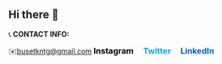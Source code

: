 ## Hi there 👋
📞 **CONTACT INFO:**

✉️busetkntg@gmail.com
<a href="https://www.instagram.com/kullanici_adiniz" target="_blank" style="text-decoration: none; color: #000000; font-size: 16px; font-weight: bold; margin-right: 15px;">
  Instagram
</a>
<a href="https://www.twitter.com/kullanici_adiniz" target="_blank" style="text-decoration: none; color: #1DA1F2; font-size: 16px; font-weight: bold; margin-right: 15px;">
  Twitter
</a>
<a href="https://www.linkedin.com/in/kullanici_adiniz" target="_blank" style="text-decoration: none; color: #0A66C2; font-size: 16px; font-weight: bold;">
  LinkedIn
</a>






<!--
**uglykiss/uglykiss** is a ✨ _special_ ✨ repository because its `README.md` (this file) appears on your GitHub profile.

Here are some ideas to get you started:

- 🔭 I’m currently working on ...
- 🌱 I’m currently learning ...
- 👯 I’m looking to collaborate on ...
- 🤔 I’m looking for help with ...
- 💬 Ask me about ...
- 📫 How to reach me: ...
- 😄 Pronouns: ...
- ⚡ Fun fact: ...
-->

